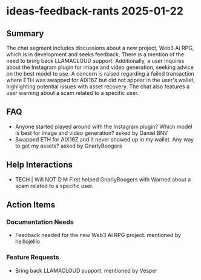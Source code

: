 # ideas-feedback-rants 2025-01-22

## Summary
The chat segment includes discussions about a new project, Web3 Ai RPG, which is in development and seeks feedback. There is a mention of the need to bring back LLAMACLOUD support. Additionally, a user inquires about the Instagram plugin for image and video generation, seeking advice on the best model to use. A concern is raised regarding a failed transaction where ETH was swapped for AIX16Z but did not appear in the user's wallet, highlighting potential issues with asset recovery. The chat also features a user warning about a scam related to a specific user.

## FAQ
- Anyone started played around with the Instagram plugin? Which model is best for image and video generation? asked by Daniel BNV
- Swapped ETH for AIX16Z and it never showed up in my wallet. Any way to get my assets? asked by GnarlyBoogers

## Help Interactions
- TECH | Will NOT D.M First helped GnarlyBoogers with Warned about a scam related to a specific user.

## Action Items

### Documentation Needs
- Feedback needed for the new Web3 Ai RPG project. mentioned by helllojelllo

### Feature Requests
- Bring back LLAMACLOUD support. mentioned by Vesper